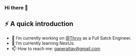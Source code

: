 ### Hi there 👋

## ⚡ A quick introduction
- 🔭 I’m currently working on [@Thryv](https://www.thryv.com/) as a Full Satck Engineer.
- 🌱 I’m currently learning NextJs.
- 📫 How to reach me: gaperaltav@gmail.com 

<!--
**gaperaltav/gaperaltav** is a ✨ _special_ ✨ repository because its `README.md` (this file) appears on your GitHub profile.

Here are some ideas to get you started:

- 🔭 I’m currently working on ...
- 🌱 I’m currently learning ...
- 👯 I’m looking to collaborate on ...
- 🤔 I’m looking for help with ...
- 💬 Ask me about ...
- 📫 How to reach me: ...
- 😄 Pronouns: ...
- ⚡ Fun fact: ...
-->
